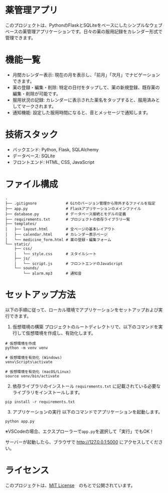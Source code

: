 # 薬管理アプリ
このプロジェクトは、PythonのFlaskとSQLiteをベースにしたシンプルなウェブベースの薬管理アプリケーションです。日々の薬の服用記録をカレンダー形式で管理できます。

# 機能一覧
* 月間カレンダー表示: 現在の月を表示し、「前月」「次月」でナビゲーションできます。
* 薬の登録・編集・削除: 特定の日付をタップして、薬の新規登録、既存薬の編集・削除が可能です。
* 服用状況の記録: カレンダーに表示された薬名をタップすると、服用済みとしてマークされます。
* 通知機能: 設定した服用時間になると、音とメッセージで通知します。

# 技術スタック
* バックエンド: Python, Flask, SQLAlchemy
* データベース: SQLite
* フロントエンド: HTML, CSS, JavaScript

# ファイル構成
```
.
├── .gitignore             # Gitのバージョン管理から除外するファイルを指定
├── app.py                 # Flaskアプリケーションのメインファイル
├── database.py            # データベース接続とモデルの定義
├── requirements.txt       # プロジェクトの依存ライブラリ一覧
├── templates/
│   ├── layout.html        # 全ページの基本レイアウト
│   ├── calendar.html      # カレンダー表示ページ
│   └── medicine_form.html # 薬の登録・編集フォーム
└── static/
    ├── css/
    │   └── style.css      # スタイルシート
    ├── js/
    │   └── script.js      # フロントエンドのJavaScript
    └── sounds/
        └── alarm.mp3      # 通知音
```

# セットアップ方法
以下の手順に従って、ローカル環境でアプリケーションをセットアップおよび実行できます。

1. 仮想環境の構築
プロジェクトのルートディレクトリで、以下のコマンドを実行して仮想環境を作成し、有効化します。
```
# 仮想環境を作成
python -m venv venv

# 仮想環境を有効化 (Windows)
venv\Scripts\activate

# 仮想環境を有効化 (macOS/Linux)
source venv/bin/activate
```
2. 依存ライブラリのインストール
`requirements.txt` に記載されている必要なライブラリをインストールします。
```
pip install -r requirements.txt
```
3. アプリケーションの実行
以下のコマンドでアプリケーションを起動します。
```
python app.py
```
※VSCodeの場合、エクスプローラーで`app.py`を選択して「実行」でもOK！


サーバーが起動したら、ブラウザで http://127.0.0.1:5000 にアクセスしてください。


# ライセンス
このプロジェクトは、[MIT License](https://opensource.org/license/MIT)　のもとで公開されています。
